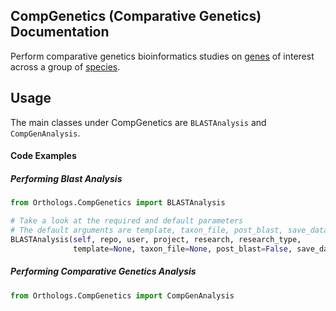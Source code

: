 CompGenetics (Comparative Genetics) Documentation
-------------------------
Perform comparative genetics bioinformatics studies on [genes](http://www.guidetopharmacology.org/targets.jsp)
of interest across a group of [species](ftp://ftp.ncbi.nlm.nih.gov/genomes/refseq/multiprocessing/).


Usage
-----
The main classes under CompGenetics are `BLASTAnalysis` and `CompGenAnalysis`.

#### Code Examples

##### Performing Blast Analysis

``` python
from Orthologs.CompGenetics import BLASTAnalysis

# Take a look at the required and default parameters
# The default arguments are template, taxon_file, post_blast, save_data
BLASTAnalysis(self, repo, user, project, research, research_type,
              template=None, taxon_file=None, post_blast=False, save_data=True)


```
##### Performing Comparative Genetics Analysis

``` python
from Orthologs.CompGenetics import CompGenAnalysis

```


